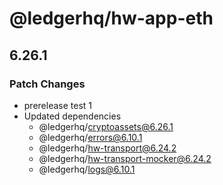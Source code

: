 # @ledgerhq/hw-app-eth

## 6.26.1

### Patch Changes

- prerelease test 1
- Updated dependencies
  - @ledgerhq/cryptoassets@6.26.1
  - @ledgerhq/errors@6.10.1
  - @ledgerhq/hw-transport@6.24.2
  - @ledgerhq/hw-transport-mocker@6.24.2
  - @ledgerhq/logs@6.10.1
